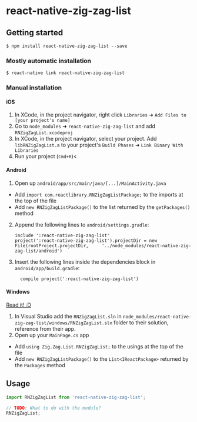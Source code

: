 
# react-native-zig-zag-list

## Getting started

`$ npm install react-native-zig-zag-list --save`

### Mostly automatic installation

`$ react-native link react-native-zig-zag-list`

### Manual installation


#### iOS

1. In XCode, in the project navigator, right click `Libraries` ➜ `Add Files to [your project's name]`
2. Go to `node_modules` ➜ `react-native-zig-zag-list` and add `RNZigZagList.xcodeproj`
3. In XCode, in the project navigator, select your project. Add `libRNZigZagList.a` to your project's `Build Phases` ➜ `Link Binary With Libraries`
4. Run your project (`Cmd+R`)<

#### Android

1. Open up `android/app/src/main/java/[...]/MainActivity.java`
  - Add `import com.reactlibrary.RNZigZagListPackage;` to the imports at the top of the file
  - Add `new RNZigZagListPackage()` to the list returned by the `getPackages()` method
2. Append the following lines to `android/settings.gradle`:
  	```
  	include ':react-native-zig-zag-list'
  	project(':react-native-zig-zag-list').projectDir = new File(rootProject.projectDir, 	'../node_modules/react-native-zig-zag-list/android')
  	```
3. Insert the following lines inside the dependencies block in `android/app/build.gradle`:
  	```
      compile project(':react-native-zig-zag-list')
  	```

#### Windows
[Read it! :D](https://github.com/ReactWindows/react-native)

1. In Visual Studio add the `RNZigZagList.sln` in `node_modules/react-native-zig-zag-list/windows/RNZigZagList.sln` folder to their solution, reference from their app.
2. Open up your `MainPage.cs` app
  - Add `using Zig.Zag.List.RNZigZagList;` to the usings at the top of the file
  - Add `new RNZigZagListPackage()` to the `List<IReactPackage>` returned by the `Packages` method


## Usage
```javascript
import RNZigZagList from 'react-native-zig-zag-list';

// TODO: What to do with the module?
RNZigZagList;
```
  